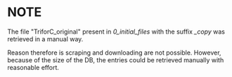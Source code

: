# NOTE

The file "TriforC_original" present in *0_initial_files* with the suffix *_copy* was retrieved in a manual way.

Reason therefore is scraping and downloading are not possible. However, because of the size of the DB, the entries could be retrieved manually with reasonable effort.
